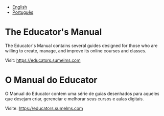 - [English](#the-educators-manual)
- [Português](#o-manual-do-educator)

# The Educator's Manual

The Educator's Manual contains several guides designed for those who are willing to create, manage, and improve its online courses and classes.

Visit: https://educators.sumelms.com

# O Manual do Educator

O Manual do Educator contem uma série de guias desenhados para aqueles que desejam criar, gerenciar e melhorar seus cursos e aulas digitais.

Visite: https://educators.sumelms.com
